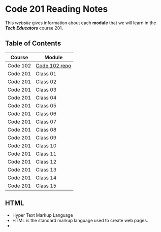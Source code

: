 # Code 201 Reading Notes

This *website* gives information about each **module** that we will learn in the ***Tech Educators*** course 201.

## Table of Contents
| Course | Module |
| - | -|
| Code 102| [Code 102 repo](https://github.com/CollinsDrew/reading-notes)|
| Code 201 | Class 01|
| Code 201 | Class 02|
| Code 201 | Class 03|
| Code 201 | Class 04|
| Code 201 | Class 05|
| Code 201 | Class 06|
| Code 201 | Class 07|
| Code 201 | Class 08|
| Code 201 | Class 09|
| Code 201 | Class 10|
| Code 201 | Class 11|
| Code 201 | Class 12|
| Code 201 | Class 13|
| Code 201 | Class 14|
| Code 201 | Class 15|

## HTML
- Hyper Text Markup Language
- HTML is the standard markup language used to create web pages.
- 
